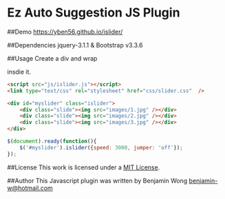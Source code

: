 Ez Auto Suggestion JS Plugin
==============================

##Demo
https://yben56.github.io/islider/

##Dependencies
jquery-3.1.1 & Bootstrap v3.3.6

##Usage
Create a div and wrap <div class='slide'><img /></div> insdie it.

```html
<script src="js/islider.js"></script>
<link type="text/css" rel="stylesheet" href="css/slider.css"  />

<div id="myslider" class="islider">
	<div class="slide"><img src="images/1.jpg" /></div>
    <div class="slide"><img src="images/2.jpg" /></div>
    <div class="slide"><img src="images/3.jpg" /></div>
</div>
```

```javascript
$(document).ready(function(){
	$('#myslider').islider({speed: 3000, jumper: 'off'});
});
```

##License
This work is licensed under a [MIT License](http://opensource.org/licenses/MIT).

##Author
This Javascript plugin was written by Benjamin Wong benjamin-w@hotmail.com